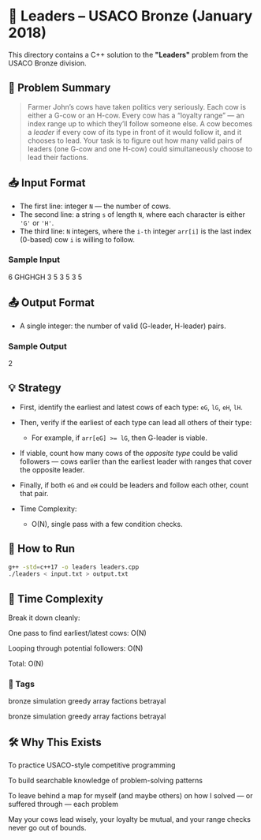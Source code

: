 # 🐄 Leaders – USACO Bronze (January 2018)

This directory contains a C++ solution to the **"Leaders"** problem from the USACO Bronze division.

## 📜 Problem Summary
> Farmer John’s cows have taken politics very seriously. Each cow is either a G-cow or an H-cow. Every cow has a “loyalty range” — an index range up to which they’ll follow someone else. A cow becomes a *leader* if every cow of its type in front of it would follow it, and it chooses to lead. Your task is to figure out how many valid pairs of leaders (one G-cow and one H-cow) could simultaneously choose to lead their factions.

## 📥 Input Format
- The first line: integer `N` — the number of cows.
- The second line: a string `s` of length `N`, where each character is either `'G'` or `'H'`.
- The third line: `N` integers, where the `i-th` integer `arr[i]` is the last index (0-based) cow `i` is willing to follow.

### Sample Input
6
GHGHGH
3 5 3 5 3 5

## 📤 Output Format
- A single integer: the number of valid (G-leader, H-leader) pairs.

### Sample Output
2

## 💡 Strategy
- First, identify the earliest and latest cows of each type: `eG`, `lG`, `eH`, `lH`.
- Then, verify if the earliest of each type can lead all others of their type:
  - For example, if `arr[eG] >= lG`, then G-leader is viable.
- If viable, count how many cows of the *opposite type* could be valid followers — cows earlier than the earliest leader with ranges that cover the opposite leader.
- Finally, if both `eG` and `eH` could be leaders and follow each other, count that pair.

- Time Complexity:  
  - O(N), single pass with a few condition checks.

## 🚀 How to Run
```sh
g++ -std=c++17 -o leaders leaders.cpp
./leaders < input.txt > output.txt
```
## 🧠 Time Complexity
Break it down cleanly:

One pass to find earliest/latest cows: O(N)

Looping through potential followers: O(N)

Total: O(N)

### 🔖 Tags
bronze simulation greedy array factions betrayal

bronze simulation greedy array factions betrayal
## 🛠 Why This Exists
To practice USACO-style competitive programming

To build searchable knowledge of problem-solving patterns

To leave behind a map for myself (and maybe others) on how I solved — or suffered through — each problem

May your cows lead wisely, your loyalty be mutual, and your range checks never go out of bounds.
